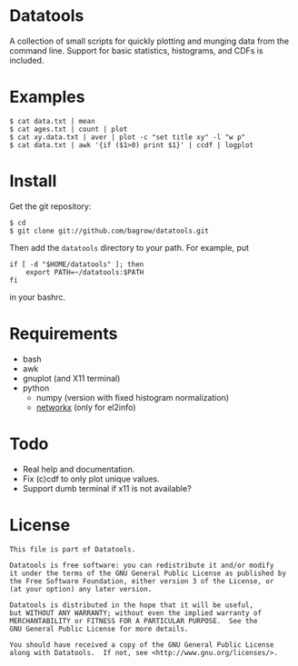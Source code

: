 Datatools
=========

A collection of small scripts for quickly plotting and munging data from the
command line.  Support for basic statistics, histograms, and CDFs is included.


Examples
========

    $ cat data.txt | mean
    $ cat ages.txt | count | plot
    $ cat xy.data.txt | aver | plot -c "set title xy" -l "w p"
    $ cat data.txt | awk '{if ($1>0) print $1}' | ccdf | logplot


Install
=======

Get the git repository:

    $ cd
    $ git clone git://github.com/bagrow/datatools.git

Then add the `datatools` directory to your path.  For example, put

    if [ -d "$HOME/datatools" ]; then
        export PATH=~/datatools:$PATH
    fi

in your bashrc.


Requirements
============

* bash
* awk
* gnuplot (and X11 terminal)
* python
    - numpy (version with fixed histogram normalization)
    - [networkx][] (only for el2info)

Todo
====

* Real help and documentation.
* Fix (c)cdf to only plot unique values.
* Support dumb terminal if x11 is not available?

License
=======

    This file is part of Datatools.
    
    Datatools is free software: you can redistribute it and/or modify
    it under the terms of the GNU General Public License as published by
    the Free Software Foundation, either version 3 of the License, or
    (at your option) any later version.
    
    Datatools is distributed in the hope that it will be useful,
    but WITHOUT ANY WARRANTY; without even the implied warranty of
    MERCHANTABILITY or FITNESS FOR A PARTICULAR PURPOSE.  See the
    GNU General Public License for more details.
    
    You should have received a copy of the GNU General Public License
    along with Datatools.  If not, see <http://www.gnu.org/licenses/>.

[networkx]: http://networkx.lanl.gov
